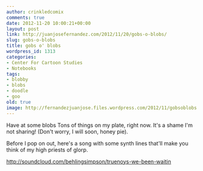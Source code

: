 ```yaml
---
author: crinkledcomix
comments: true
date: 2012-11-20 10:00:21+00:00
layout: post
link: http://juanjosefernandez.com/2012/11/20/gobs-o-blobs/
slug: gobs-o-blobs
title: gobs o' blobs
wordpress_id: 1313
categories:
- Center For Cartoon Studies
- Notebooks
tags:
- blobby
- blobs
- doodle
- goo
old: true
image: http://fernandezjuanjose.files.wordpress.com/2012/11/gobsoblobs.jpg
---
```


Have at some blobs![![](http://fernandezjuanjose.files.wordpress.com/2012/11/gobsoblobs.jpg)](http://fernandezjuanjose.files.wordpress.com/2012/11/gobsoblobs.jpg)
Tons of things on my plate, right now. It's a shame I'm not sharing! (Don't worry, I will soon, honey pie).
<!--more-->

Before I pop on out, here's a song with some synth lines that'll make you think of my high priests of glorp.

http://soundcloud.com/behlingsimpson/truenoys-we-been-waitin
